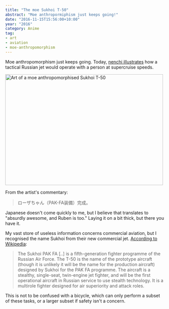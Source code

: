 ```yaml
---
title: "The moe Sukhoi T-50"
abstract: "Moe anthropormiphism just keeps going!"
date: "2016-11-15T15:56:00+10:00"
year: "2016"
category: Anime
tag:
- art
- aviation
- moe-anthropomorphism
---
```

Moe anthropomorphism just keeps going. Today, [nenchi illustrates] how a tactical Russian jet would operate with a person at supercruise speeds.

<p><img src="https://rubenerd.com/files/2016/nenchi.jpg" alt="Art of a moe anthropomorphised Sukhoi T-50" style="width:500px; height:352px;" srcset="https://rubenerd.com/files/2016/nenchi.jpg 1x, https://rubenerd.com/files/2016/nenchi@2x.jpg 2x" />

From the artist's commentary:

> ローザちゃん（PAK-FA装備）完成。

Japanese doesn't come quickly to me, but I believe that translates to "absurdly awesome, and Ruben is too." Laying it on a bit thick, but there you have it.

My vast store of useless information concerns commercial aviation, but I recognised the name Sukhoi from their new commercial jet. [According to Wikipedia]:

> The Sukhoi PAK FA [..] is a fifth-generation fighter programme of the Russian Air Force. The T-50 is the name of the prototype aircraft (though it is unlikely it will be the name for the production aircraft) designed by Sukhoi for the PAK FA programme. The aircraft is a stealthy, single-seat, twin-engine jet fighter, and will be the first operational aircraft in Russian service to use stealth technology. It is a multirole fighter designed for air superiority and attack roles.

This is not to be confused with a bicycle, which can only perform a subset of these tasks, or a larger subset if safety isn't a concern.

[nenchi illustrates]: https://twitter.com/sakkamoo/status/732174070498746368
[According to Wikipedia]: https://en.wikipedia.org/wiki/Sukhoi_PAK_FA

